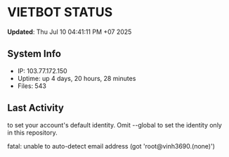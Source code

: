 # VIETBOT STATUS
**Updated**: Thu Jul 10 04:41:11 PM +07 2025

## System Info
- IP: 103.77.172.150
- Uptime: up 4 days, 20 hours, 28 minutes
- Files: 543

## Last Activity

to set your account's default identity.
Omit --global to set the identity only in this repository.

fatal: unable to auto-detect email address (got 'root@vinh3690.(none)')
